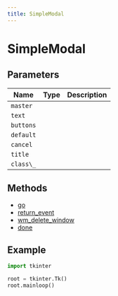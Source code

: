```yaml
---
title: SimpleModal
---
```


# SimpleModal

## Parameters

| Name    | Type | Description |
| ------- | ---- | ----------- |
| `master`  |      |             |
| `text`    |      |             |
| `buttons` |      |             |
| `default` |      |             |
| `cancel`  |      |             |
| `title`   |      |             |
| `class\_` |      |             |

## Methods

- [go](#go)
- [return_event](#return_event)
- [wm_delete_window](#wm_delete_window)
- [done](#done)

## Example

```py
import tkinter

root = tkinter.Tk()
root.mainloop()
```
